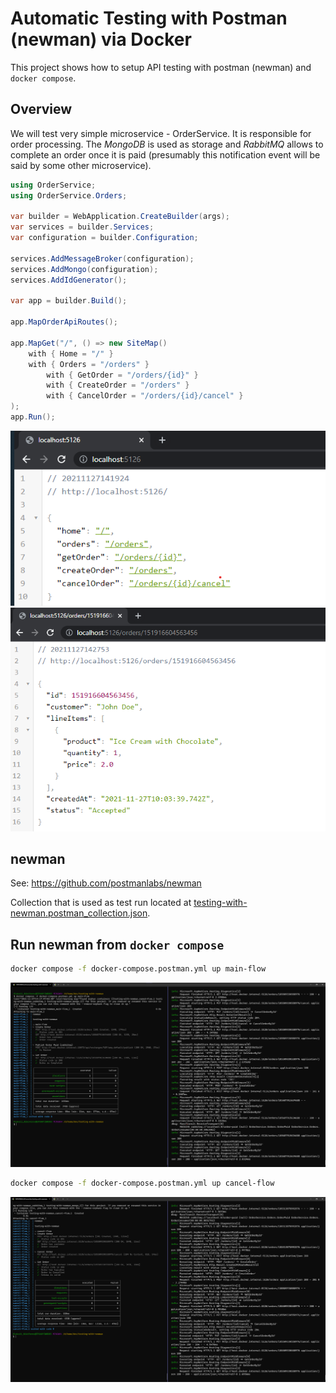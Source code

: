 # Automatic Testing with Postman (newman) via Docker

This project shows how to setup API testing with postman (newman) and `docker compose`.

## Overview

We will test very simple microservice - OrderService. It is responsible for order processing. The *MongoDB* is used as storage and *RabbitMQ* allows to complete an order once it is paid (presumably this notification event will be said by some other microservice).

```csharp
using OrderService;
using OrderService.Orders;

var builder = WebApplication.CreateBuilder(args);
var services = builder.Services;
var configuration = builder.Configuration;

services.AddMessageBroker(configuration);
services.AddMongo(configuration);
services.AddIdGenerator();

var app = builder.Build();

app.MapOrderApiRoutes();

app.MapGet("/", () => new SiteMap()
    with { Home = "/" }
    with { Orders = "/orders" }
        with { GetOrder = "/orders/{id}" }
        with { CreateOrder = "/orders" }
        with { CancelOrder = "/orders/{id}/cancel" }
);
app.Run();
```

![routes-overview.png](./assets/routes-overview.png)
![get-order-by-id-example.png](./assets/get-order-by-id-example.png)

## newman

See: <https://github.com/postmanlabs/newman>

Collection that is used as test run located at [testing-with-newman.postman_collection.json](tests/postman/testing-with-newman.postman_collection.json).

## Run newman from `docker compose`

```bash
docker compose -f docker-compose.postman.yml up main-flow
```

![main-flow-run-demo](./assets/main-flow-run-demo.png)

```bash
docker compose -f docker-compose.postman.yml up cancel-flow
```

![cancel-flow-run-demo](assets/cancel-flow-run-demo.png)
